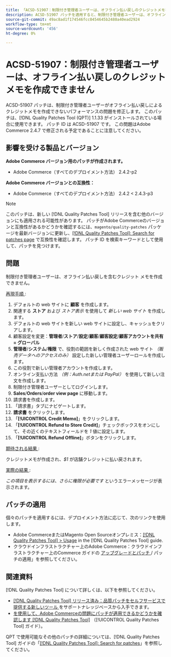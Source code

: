 ```yaml
---
title: 「ACSD-51907：制限付き管理者ユーザーは、オフライン払い戻しのクレジットメモを作成できない」
description: ACSD-51907 パッチを適用すると、制限付き管理者ユーザーは、オフライン払い戻しではクレジットメモを作成できないAdobe Commerceの問題を修正できます。
source-git-commit: 49ac8ad1f174546fcc0454645b2480a40ead2924
workflow-type: tm+mt
source-wordcount: '456'
ht-degree: 0%

---
```


# ACSD-51907：制限付き管理者ユーザーは、オフライン払い戻しのクレジット メモを作成できません

ACSD-51907 パッチは、制限付き管理者ユーザーがオフライン払い戻しによるクレジットメモを作成できないパフォーマンスの問題を修正します。 このパッチは、[!DNL Quality Patches Tool (QPT)] 1.1.33 がインストールされている場合に使用できます。 パッチ ID は ACSD-51907 です。 この問題はAdobe Commerce 2.4.7 で修正される予定であることに注意してください。

## 影響を受ける製品とバージョン

**Adobe Commerce バージョン用のパッチが作成されます。**

* Adobe Commerce（すべてのデプロイメント方法） 2.4.2-p2

**Adobe Commerce バージョンとの互換性：**

* Adobe Commerce（すべてのデプロイメント方法） 2.4.2 &lt; 2.4.3-p3

>[!NOTE]
>
>このパッチは、新しい [!DNL Quality Patches Tool] リリースを含む他のバージョンにも適用される可能性があります。 パッチがAdobe Commerceのバージョンと互換性があるかどうかを確認するには、`magento/quality-patches` パッケージを最新バージョンに更新し、[[!DNL Quality Patches Tool]: Search for patches page](https://experienceleague.adobe.com/tools/commerce-quality-patches/index.html) で互換性を確認します。 パッチ ID を検索キーワードとして使用して、パッチを見つけます。

## 問題

制限付き管理者ユーザーは、オフライン払い戻しを含むクレジット メモを作成できません。

<u> 再現手順 </u>:

1. デフォルトの web サイトに **顧客** を作成します。
1. 関連する **ストア** および *ストア表示* を使用して *新しい web サイト* を作成します。
1. デフォルトの web サイトを新しい web サイトに設定し、キャッシュをクリアします。
1. 顧客設定を変更：**管理者**/**ストア**/**設定**/**顧客**/**顧客設定**/**顧客アカウントを共有= グローバル**
1. **管理者**/**システム**/**権限** で、役割の範囲を新しく作成された web サイト *（販売データへのアクセスのみ）* 設定した新しい管理者ユーザーロールを作成します。
1. この役割で新しい管理者アカウントを作成します。
1. オンライン支払い方法 *（例：Auth.netまたは PayPal）* を使用して新しい注文を作成します。
1. 制限付き管理者ユーザーとしてログインします。
1. **Sales**/**Orders**/**order view page** に移動します。
1. 請求書を作成します。
1. 「請求書」タブにナビゲートします。
1. **請求書** をクリックします。
1. 「**[!UICONTROL Credit Memo]**」をクリックします。
1. 「**[!UICONTROL Refund to Store Credit]**」チェックボックスをオンにして、その近くのテキストフィールドを *1* 値に設定します。
1. 「**[!UICONTROL Refund Offline]**」ボタンをクリックします。

<u> 期待される結果 </u>:

クレジットメモが作成され、*$1* が店舗クレジットに払い戻されます。

<u> 実際の結果 </u>:

*この項目を表示するには、さらに権限が必要です* というエラーメッセージが表示されます。

## パッチの適用

個々のパッチを適用するには、デプロイメント方法に応じて、次のリンクを使用します。

* Adobe CommerceまたはMagento Open Sourceオンプレミス：[[!DNL Quality Patches Tool] > Usage](https://experienceleague.adobe.com/docs/commerce-operations/tools/quality-patches-tool/usage.html) in the [!DNL Quality Patches Tool] guide.
* クラウドインフラストラクチャー上のAdobe Commerce：クラウドインフラストラクチャー上のCommerce ガイドの [ アップグレードとパッチ ](https://experienceleague.adobe.com/docs/commerce-cloud-service/user-guide/develop/upgrade/apply-patches.html)/ パッチの適用」を参照してください。

## 関連資料

[!DNL Quality Patches Tool] について詳しくは、以下を参照してください。

* [[!DNL Quality Patches Tool]  リリース済み：品質パッチをセルフサービスで提供する新しいツール ](https://experienceleague.adobe.com/en/docs/commerce-knowledge-base/kb/announcements/commerce-announcements/magento-quality-patches-released-new-tool-to-self-serve-quality-patches) をサポートナレッジベースから入手できます。
* [ を使用して、Adobe Commerceの問題にパッチが適用できるかどうかを確認します  [!DNL Quality Patches Tool]](/help/tools/quality-patches-tool/patches-available-in-qpt/check-patch-for-magento-issue-with-magento-quality-patches.md) （[!UICONTROL Quality Patches Tool] ガイド）。


QPT で使用可能なその他のパッチの詳細については、[!DNL Quality Patches Tool] ガイドの「[[!DNL Quality Patches Tool]: Search for patches](https://experienceleague.adobe.com/tools/commerce-quality-patches/index.html)」を参照してください。
